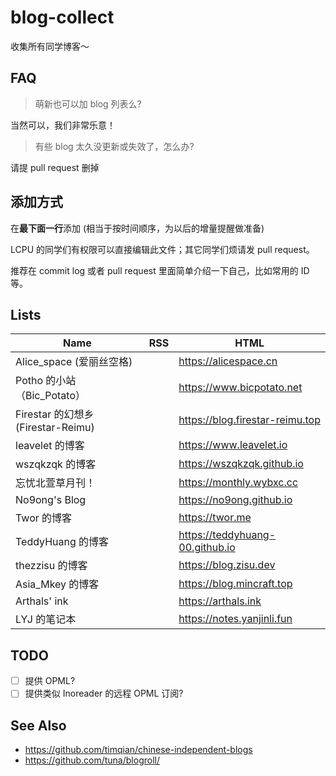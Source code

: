 # blog-collect

收集所有同学博客～

## FAQ

> 萌新也可以加 blog 列表么?

当然可以，我们非常乐意！

> 有些 blog 太久没更新或失效了，怎么办?

请提 pull request 删掉


## 添加方式

在**最下面一行**添加 (相当于按时间顺序，为以后的增量提醒做准备)

LCPU 的同学们有权限可以直接编辑此文件；其它同学们烦请发 pull request。

推荐在 commit log 或者 pull request 里面简单介绍一下自己，比如常用的 ID 等。

## Lists

| Name | RSS | HTML |
| --   | --  | --   |
| Alice_space (爱丽丝空格) | | https://alicespace.cn |
| Potho 的小站（Bic_Potato）| | https://www.bicpotato.net |
| Firestar 的幻想乡 (Firestar-Reimu) | | https://blog.firestar-reimu.top |
| leavelet 的博客| | https://www.leavelet.io |
| wszqkzqk 的博客| | https://wszqkzqk.github.io |
| 忘忧北萱草月刊！|  | https://monthly.wybxc.cc |
| No9ong's Blog |  | https://no9ong.github.io |
| Twor 的博客 |  | https://twor.me |
| TeddyHuang 的博客 |  | https://teddyhuang-00.github.io |
| thezzisu 的博客 | | https://blog.zisu.dev |
| Asia_Mkey 的博客 | | https://blog.mincraft.top |
| Arthals' ink | | https://arthals.ink |
| LYJ 的笔记本 | | https://notes.yanjinli.fun |

## TODO

 - [ ] 提供 OPML?
 - [ ] 提供类似 Inoreader 的远程 OPML 订阅?

## See Also
 - https://github.com/timqian/chinese-independent-blogs
 - https://github.com/tuna/blogroll/
